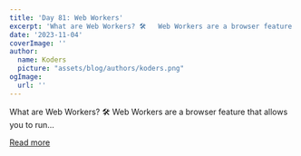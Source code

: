 ```yaml
---
title: 'Day 81: Web Workers'
excerpt: 'What are Web Workers? 🛠️   Web Workers are a browser feature that allows you to run...'
date: '2023-11-04'
coverImage: ''
author:
  name: Koders
  picture: "assets/blog/authors/koders.png"
ogImage:
  url: ''
---
```


What are Web Workers? 🛠️   Web Workers are a browser feature that allows you to run...

[Read more](https://dev.to/dhrn/day-81-web-workers-4ec0)
